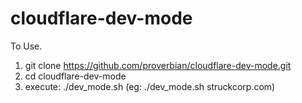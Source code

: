 # cloudflare-dev-mode
To Use.


1. git clone https://github.com/proverbian/cloudflare-dev-mode.git
2. cd cloudflare-dev-mode
3. execute: ./dev_mode.sh <website>  (eg: ./dev_mode.sh struckcorp.com)

